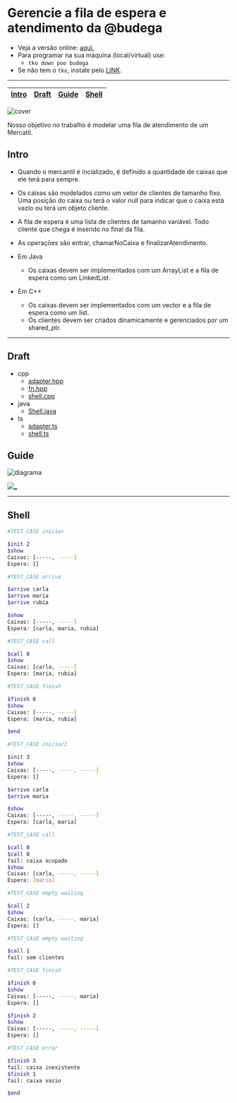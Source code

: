 # Gerencie a fila de espera e atendimento da @budega

- Veja a versão online: [aqui.](https://github.com/qxcodepoo/arcade/blob/master/base/budega/Readme.md)
- Para programar na sua máquina (local/virtual) use:
  - `tko down poo budega`
- Se não tem o `tko`, instale pelo [LINK](https://github.com/senapk/tko#tko).

---

<!-- toch -->
[Intro](#intro) | [Draft](#draft) | [Guide](#guide) | [Shell](#shell)
-- | -- | -- | --
<!-- toch -->

![cover](https://raw.githubusercontent.com/qxcodepoo/arcade/master/base/budega/cover.jpg)

Nosso objetivo no trabalho é modelar uma fila de atendimento de um Mercatil.

## Intro

- Quando o mercantil é incializado, é definido a quantidade de caixas que ele terá para sempre.
- Os caixas são modelados como um vetor de clientes de tamanho fixo. Uma posição do caixa ou terá o valor
null para indicar que o caixa está vazio ou terá um objeto cliente.
- A fila de espera é uma lista de clientes de tamanho variável. Todo cliente que chega é inserido no final da fila.
- As operações são entrar, chamarNoCaixa e finalizarAtendimento.

- Em Java
  - Os caixas devem ser implementados com um ArrayList e a fila de espera como um LinkedList.
- Em C++
  - Os caixas devem ser implementados com um vector e a fila de espera como um list.
  - Os clientes devem ser criados dinamicamente e gerenciados por um shared_ptr.

***

## Draft

<!-- draft -->
- cpp
  - [adapter.hpp](https://github.com/qxcodepoo/arcade/blob/master/base/budega/.cache/lang/cpp/adapter.hpp)
  - [fn.hpp](https://github.com/qxcodepoo/arcade/blob/master/base/budega/.cache/lang/cpp/fn.hpp)
  - [shell.cpp](https://github.com/qxcodepoo/arcade/blob/master/base/budega/.cache/lang/cpp/shell.cpp)
- java
  - [Shell.java](https://github.com/qxcodepoo/arcade/blob/master/base/budega/.cache/lang/java/Shell.java)
- ts
  - [adapter.ts](https://github.com/qxcodepoo/arcade/blob/master/base/budega/.cache/lang/ts/adapter.ts)
  - [shell.ts](https://github.com/qxcodepoo/arcade/blob/master/base/budega/.cache/lang/ts/shell.ts)

<!-- draft -->

## Guide

![diagrama](https://raw.githubusercontent.com/qxcodepoo/arcade/master/base/budega/diagrama.png)

[![_](https://raw.githubusercontent.com/qxcodepoo/arcade/master/base/budega/../../pages/images/resolucao.png)](https://youtu.be/Z7karsbg1ok)

***

## Shell

```sh
#TEST_CASE iniciar

$init 2
$show
Caixas: [-----, -----]
Espera: []

#TEST_CASE arrive

$arrive carla
$arrive maria
$arrive rubia

$show
Caixas: [-----, -----]
Espera: [carla, maria, rubia]

#TEST_CASE call

$call 0
$show
Caixas: [carla, -----]
Espera: [maria, rubia]

#TEST_CASE finish

$finish 0
$show
Caixas: [-----, -----]
Espera: [maria, rubia]

$end

```

```sh
#TEST_CASE iniciar2

$init 3
$show
Caixas: [-----, -----, -----]
Espera: []

$arrive carla
$arrive maria

$show
Caixas: [-----, -----, -----]
Espera: [carla, maria]

#TEST_CASE call

$call 0
$call 0
fail: caixa ocupado
$show
Caixas: [carla, -----, -----]
Espera: [maria]

#TEST_CASE empty waiting

$call 2
$show
Caixas: [carla, -----, maria]
Espera: []

#TEST_CASE empty waiting

$call 1
fail: sem clientes

#TEST_CASE finish

$finish 0
$show
Caixas: [-----, -----, maria]
Espera: []

$finish 2
$show
Caixas: [-----, -----, -----]
Espera: []

#TEST_CASE error

$finish 3
fail: caixa inexistente
$finish 1
fail: caixa vazio

$end

```
